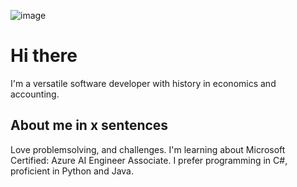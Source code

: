 ![image](https://github.com/user-attachments/assets/7b939cf1-822d-4a26-939e-70559a5b8086)
# Hi there 

I'm a versatile software developer with history in economics and accounting. 

## About me in x sentences
Love problemsolving, and challenges.
I'm learning about Microsoft Certified: Azure AI Engineer Associate.
I prefer programming in C#, proficient in Python and Java.



<!--
**olaviken/olaviken** is a ✨ _special_ ✨ repository because its `README.md` (this file) appears on your GitHub profile.

Here are some ideas to get you started:

- 🔭 I’m currently working on ...
- 🌱 I’m currently learning ...
- 👯 I’m looking to collaborate on ...
- 🤔 I’m looking for help with ...
- 💬 Ask me about ...
- 📫 How to reach me: ...
- 😄 Pronouns: ...
- ⚡ Fun fact: ...
-->
